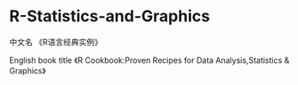 # R-Statistics-and-Graphics
中文名 《R语言经典实例》

English book title 《R Cookbook:Proven Recipes for Data Analysis,Statistics & Graphics》
